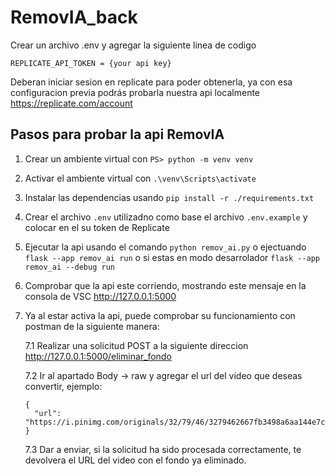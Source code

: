 # RemovIA_back

Crear un archivo .env y agregar la siguiente linea de codigo

    REPLICATE_API_TOKEN = {your api key}

Deberan iniciar sesion en replicate para poder obtenerla, ya con esa configuracion previa podrás probarla nuestra api localmente
https://replicate.com/account

## Pasos para probar la api RemovIA

1.  Crear un ambiente virtual con `PS> python -m venv venv`
2.  Activar el ambiente virtual con `.\venv\Scripts\activate`
3.  Instalar las dependencias usando `pip install -r ./requirements.txt`
4.  Crear el archivo `.env` utilizadno como base el archivo `.env.example` y colocar en el su token de Replicate
5.  Ejecutar la api usando el comando `python remov_ai.py` o ejectuando `flask --app remov_ai run` o si estas en modo desarrolador `flask --app remov_ai --debug run`
6.  Comprobar que la api este corriendo, mostrando este mensaje en la consola de VSC http://127.0.0.1:5000

7.  Ya al estar activa la api, puede comprobar su funcionamiento con postman de la siguiente manera:

    7.1 Realizar una solicitud POST a la siguiente direccion http://127.0.0.1:5000/eliminar_fondo

    7.2 Ir al apartado Body -> raw y agregar el url del video que deseas convertir, ejemplo:

        {
          "url": "https://i.pinimg.com/originals/32/79/46/3279462667fb3498a6aa144e7cdea2ae.gif"
        }

    7.3 Dar a enviar, si la solicitud ha sido procesada correctamente, te devolvera el URL del video con el fondo ya eliminado.
